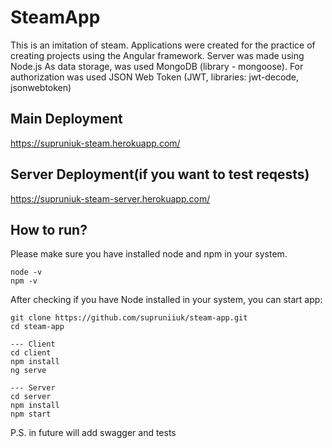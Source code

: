 # SteamApp
This is an imitation of steam. Applications were created for the practice of creating projects using the Angular framework. 
Server was made using Node.js
As data storage, was used MongoDB (library - mongoose).
For authorization was used JSON Web Token (JWT, libraries: jwt-decode, jsonwebtoken)

## Main Deployment
https://supruniuk-steam.herokuapp.com/
## Server Deployment(if you want to test reqests)
https://supruniuk-steam-server.herokuapp.com/

## How to run?
 Please make sure you have installed node and npm in your system.
 ```
 node -v
 npm -v
 ```
 
 After checking if you have Node installed in your system, you can start app:
 ```
 git clone https://github.com/supruniiuk/steam-app.git
 cd steam-app
 
--- Client
 cd client
 npm install
 ng serve
 
--- Server
 cd server
 npm install
 npm start
 
 ```    
 
 
P.S. in future will add swagger and tests
